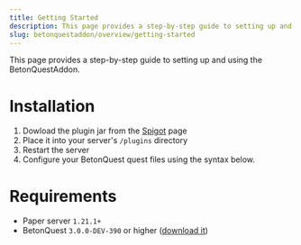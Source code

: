 ```yaml
---
title: Getting Started
description: This page provides a step-by-step guide to setting up and using the BetonQuestAddon.
slug: betonquestaddon/overview/getting-started
---
```


This page provides a step-by-step guide to setting up and using the BetonQuestAddon.

# Installation
1. Dowload the plugin jar from the [Spigot](https://www.spigotmc.org/resources/betonquestaddon.120813/) page
2. Place it into your server's `/plugins` directory
3. Restart the server
4. Configure your BetonQuest quest files using the syntax below.

# Requirements
 - Paper server `1.21.1+`
 - BetonQuest `3.0.0-DEV-390` or higher ([download it](https://betonquest.org/3.0-DEV/))